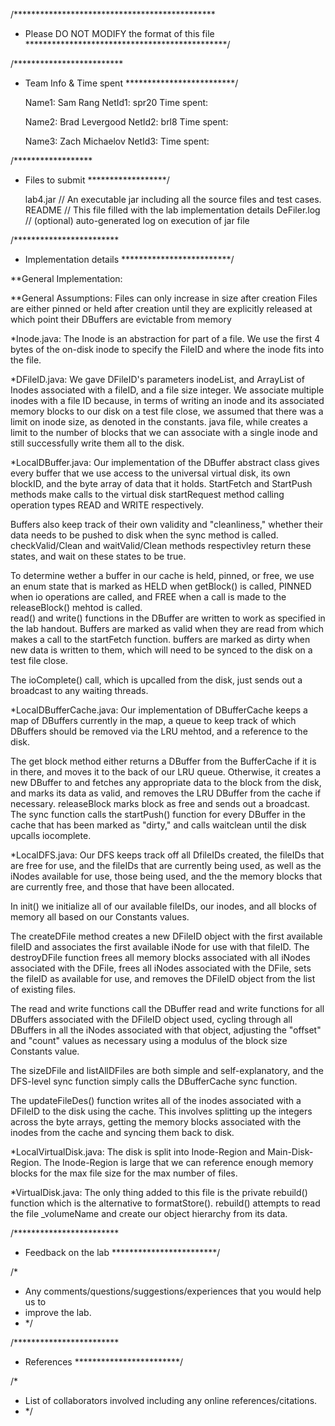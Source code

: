 /**********************************************
 * Please DO NOT MODIFY the format of this file
 **********************************************/

/*************************
 * Team Info & Time spent
 *************************/

	Name1: Sam Rang
	NetId1: spr20
	Time spent: 

	Name2: Brad Levergood
	NetId2: brl8
	Time spent: 

	Name3: Zach Michaelov
	NetId3: 
	Time spent: 

/******************
 * Files to submit
 ******************/

	lab4.jar // An executable jar including all the source files and test cases.
	README	// This file filled with the lab implementation details
   DeFiler.log   // (optional) auto-generated log on execution of jar file

/************************
 * Implementation details
 *************************/
 
 **General Implementation:
 
 **General Assumptions:
 Files can only increase in size after creation
 Files are either pinned or held after creation until they are explicitly released
 	at which point their DBuffers are evictable from memory

*Inode.java:
The Inode is an abstraction for part of a file.
We use the first 4 bytes of the on-disk inode to specify the FileID and where the
 inode fits into the file.

*DFileID.java:
We gave DFileID's parameters inodeList, and ArrayList of Inodes associated with a 
	fileID, and a file size integer.  We associate multiple inodes with a file ID because,
	in terms of writing an inode and its associated memory blocks to our disk on a test 
 	file close, we assumed that there was a limit on inode size, as denoted in the constants.
 	java file, while creates a limit to the number of blocks that we can associate with
 	a single inode and still successfully write them all to the disk.


*LocalDBuffer.java:
Our implementation of the DBuffer abstract class gives every buffer that we use
	access to the universal virtual disk, its own blockID, and the byte array of data 
	that it holds.  StartFetch and StartPush methods make calls to the virtual disk 
	startRequest method calling operation types READ and WRITE respectively.  

Buffers also keep track of their own validity and "cleanliness," whether their data 
	needs to be pushed to disk when the sync method is called.  checkValid/Clean and 
	waitValid/Clean methods respectivley return these states, and wait on these states 
	to be true.  

To determine wether a buffer in our cache is held, pinned, or free, we use an enum 
	state that is marked as HELD when getBlock() is called, PINNED when io operations 
	are called, and FREE when a call is made to the releaseBlock() mehtod is called.  
	read() and write() functions in the DBuffer are written to work as specified in 
	the lab handout.  Buffers are marked as valid when they are read from which makes a 
	call to the startFetch function.  buffers are marked as dirty when new data is written 
	to them, which will need to be synced to the disk on a test file close.

The ioComplete() call, which is upcalled from the disk, just sends out a broadcast
	to any waiting threads.


*LocalDBufferCache.java:
Our implementation of DBufferCache keeps a map of DBuffers currently in the map, 
	a queue to keep track of which DBuffers should be removed via the LRU mehtod, and a 
	reference to the disk.

The get block method either returns a DBuffer from the BufferCache if it is in there, 
	and moves it to the back of our LRU queue. Otherwise, it creates a new DBuffer to and 
	fetches any appropriate data to the block from the disk, and marks its data as valid, 
	and removes the LRU DBuffer from the cache if necessary.  releaseBlock marks block as 
	free and sends out a broadcast.  The sync function calls the startPush() function for every 
	DBuffer in the cache that has been marked as "dirty," and calls waitclean until the disk 
	upcalls iocomplete.   

*LocalDFS.java:
Our DFS keeps track off all DfileIDs created, the fileIDs that are free for use, and the 
	fileIDs that are currently being used, as well as the iNodes available for use, 
	those being used, and the the memory blocks that are currently free, and those that have 
	been allocated.

In init() we initialize all of our available fileIDs, our inodes, and all blocks of memory 
	all based on our Constants values.

The createDFile method creates a new DFileID object with the first available fileID and 
	associates the first available iNode for use with that fileID.  The destroyDFile function 
	frees all memory blocks associated with all iNodes associated with the DFile, frees 
	all iNodes associated with the DFile, sets the fileID as available for use, and removes the
	DFileID object from the list of existing files.

The read and write functions call the DBuffer read and write functions for all DBuffers associated 
	with the DFileID object used, cycling through all DBuffers in all the iNodes associated with 
	that object, adjusting the "offset" and "count" values as necessary using a modulus of the 
	block size Constants value.

The sizeDFile and listAllDFiles are both simple and self-explanatory, and the DFS-level sync 
	function simply calls the DBufferCache sync function.

The updateFileDes() function writes all of the inodes associated with a DFileID to the disk
	using the cache. This involves splitting up the integers across the byte arrays, getting the
	memory blocks associated with the inodes from the cache and syncing them back to disk.

*LocalVirtualDisk.java:
The disk is split into Inode-Region and Main-Disk-Region. The Inode-Region is large 
	that we can reference enough memory blocks for the max file size for the max number
	of files. 

*VirtualDisk.java:
The only thing added to this file is the private rebuild() function which is the 
	alternative to formatStore(). rebuild() attempts to read the file _volumeName and 
	create our object hierarchy from its data. 

/************************
 * Feedback on the lab
 ************************/

/*
 * Any comments/questions/suggestions/experiences that you would help us to
 * improve the lab.
 * */


/************************
 * References
 ************************/

/*
 * List of collaborators involved including any online references/citations.
 * */
 
